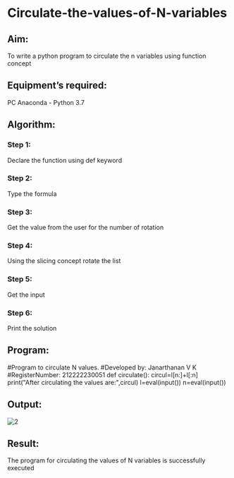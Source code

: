 # Circulate-the-values-of-N-variables
## Aim:
To write a python program to circulate the n variables using function concept
## Equipment’s required:
PC
Anaconda - Python 3.7
## Algorithm: 
### Step 1: 
Declare the function using def keyword

### Step 2: 
Type the formula


### Step 3: 
Get the value from the user for the number of rotation
### Step 4: 
Using the slicing concept rotate the list

### Step 5: 
Get the input


### Step 6: 
Print the solution

## Program:
#Program to circulate N values.
#Developed by: Janarthanan V K
#RegisterNumber: 212222230051
def circulate():
    circul=l[n:]+l[:n]
    print("After circulating the values are:",circul)
l=eval(input())
n=eval(input())

## Output:
![2](https://user-images.githubusercontent.com/119393515/234285038-e5d4686f-7c4b-4a7d-b6c5-432e6bd70ef6.png)

## Result:
The program for circulating the values of N variables is successfully executed
